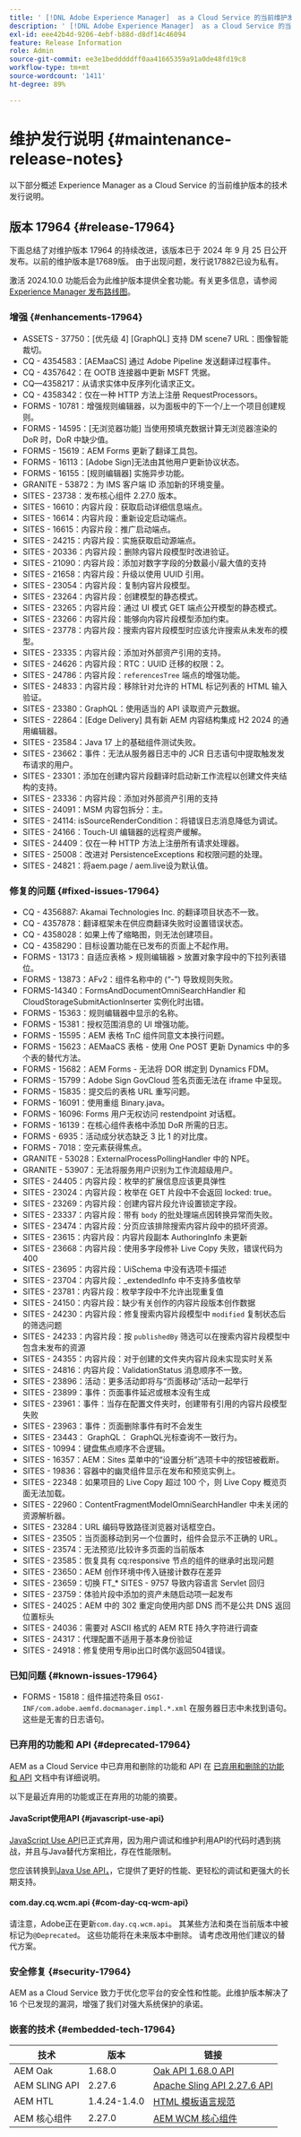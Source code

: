 ```yaml
---
title: ' [!DNL Adobe Experience Manager]  as a Cloud Service 的当前维护发行说明。'
description: ' [!DNL Adobe Experience Manager]  as a Cloud Service 的当前维护发行说明。'
exl-id: eee42b4d-9206-4ebf-b88d-d8df14c46094
feature: Release Information
role: Admin
source-git-commit: ee3e1bedddddff0aa41665359a91a0de48fd19c8
workflow-type: tm+mt
source-wordcount: '1411'
ht-degree: 89%

---
```



# 维护发行说明 {#maintenance-release-notes}

以下部分概述 Experience Manager as a Cloud Service 的当前维护版本的技术发行说明。

## 版本 17964 {#release-17964}

下面总结了对维护版本 17964 的持续改进，该版本已于 2024 年 9 月 25 日公开发布。以前的维护版本是17689版。 由于出现问题，发行说17882已设为私有。

激活 2024.10.0 功能后会为此维护版本提供全套功能。有关更多信息，请参阅[ Experience Manager 发布路线图](https://experienceleague.adobe.com/zh-hans/docs/experience-manager-release-information/aem-release-updates/update-releases-roadmap)。

### 增强 {#enhancements-17964}

* ASSETS - 37750：[优先级 4] [GraphQL] 支持 DM scene7 URL：图像智能裁切。
* CQ - 4354583：[AEMaaCS] 通过 Adobe Pipeline 发送翻译过程事件。
* CQ - 4357642：在 OOTB 连接器中更新 MSFT 凭据。
* CQ—4358217：从请求实体中反序列化请求正文。
* CQ - 4358342：仅在一种 HTTP 方法上注册 RequestProcessors。
* FORMS - 10781：增强规则编辑器，以为面板中的下一个/上一个项目创建规则。
* FORMS - 14595：[无浏览器功能] 当使用预填充数据计算无浏览器渲染的 DoR 时，DoR 中缺少值。
* FORMS - 15619：AEM Forms 更新了翻译工具包。
* FORMS - 16113：[Adobe Sign]无法由其他用户更新协议状态。
* FORMS - 16155：[规则编辑器] 实施异步功能。
* GRANITE - 53872：为 IMS 客户端 ID 添加新的环境变量。
* SITES - 23738：发布核心组件 2.27.0 版本。
* SITES - 16610：内容片段：获取启动详细信息端点。
* SITES - 16614：内容片段：重新设定启动端点。
* SITES - 16615：内容片段：推广启动端点。
* SITES - 24215：内容片段：实施获取启动源端点。
* SITES - 20336：内容片段：删除内容片段模型时改进验证。
* SITES - 21090：内容片段：添加对数字字段的分数最小/最大值的支持
* SITES - 21658：内容片段：升级以使用 UUID 引用。
* SITES - 23054：内容片段：复制内容片段模型。
* SITES - 23264：内容片段：创建模型的静态模式。
* SITES - 23265：内容片段：通过 UI 模式 GET 端点公开模型的静态模式。
* SITES - 23266：内容片段：能够向内容片段模型添加约束。
* SITES - 23778：内容片段：搜索内容片段模型时应该允许搜索从未发布的模型。
* SITES - 23335：内容片段：添加对外部资产引用的支持。
* SITES - 24626：内容片段：RTC：UUID 迁移的权限：2。
* SITES - 24786：内容片段：`referencesTree` 端点的增强功能。
* SITES - 24833：内容片段：移除针对允许的 HTML 标记列表的 HTML 输入验证。
* SITES - 23380：GraphQL：使用适当的 API 读取资产元数据。
* SITES - 22864：[Edge Delivery] 具有新 AEM 内容结构集成 H2 2024 的通用编辑器。
* SITES - 23584：Java 17 上的基础组件测试失败。
* SITES - 23662：事件：无法从服务器日志中的 JCR 日志语句中提取触发发布请求的用户。
* SITES - 23301：添加在创建内容片段翻译时启动新工作流程以创建文件夹结构的支持。
* SITES - 23336：内容片段：添加对外部资产引用的支持
* SITES - 24091：MSM 内容包拆分：主。
* SITES - 24114: isSourceRenderCondition：将错误日志消息降低为调试。
* SITES - 24166：Touch-UI 编辑器的远程资产缓解。
* SITES - 24409：仅在一种 HTTP 方法上注册所有请求处理器。
* SITES - 25008：改进对 PersistenceExceptions 和权限问题的处理。
* SITES - 24821：将aem.page / aem.live设为默认值。

### 修复的问题 {#fixed-issues-17964}

* CQ - 4356887: Akamai Technologies Inc. 的翻译项目状态不一致。
* CQ - 4357878：翻译框架未在供应商翻译失败时设置错误状态。
* CQ - 4358028：如果上传了缩略图，则无法创建项目。
* CQ - 4358290：目标设置功能在已发布的页面上不起作用。
* FORMS - 13173：自适应表格 > 规则编辑器 > 放置对象字段中的下拉列表错位。
* FORMS - 13873：AFv2：组件名称中的 (“-”) 导致规则失败。
* FORMS-14340：FormsAndDocumentOmniSearchHandler 和 CloudStorageSubmitActionInserter 实例化时出错。
* FORMS - 15363：规则编辑器中显示的名称。
* FORMS - 15381：授权范围消息的 UI 增强功能。
* FORMS - 15595：AEM 表格 TnC 组件同意文本换行问题。
* FORMS - 15623：AEMaaCS 表格 - 使用 One POST 更新 Dynamics 中的多个表的替代方法。
* FORMS - 15682：AEM Forms - 无法将 DOR 绑定到 Dynamics FDM。
* FORMS - 15799：Adobe Sign GovCloud 签名页面无法在 iframe 中呈现。
* FORMS - 15835：提交后的表格 URL 重写问题。
* FORMS - 16091：使用重组 Binary.java。
* FORMS - 16096: Forms 用户无权访问 restendpoint 对话框。
* FORMS - 16139：在核心组件表格中添加 DoR 所需的日志。
* FORMS - 6935：活动成分状态缺乏 3 比 1 的对比度。
* FORMS - 7018：空元素获得焦点。
* GRANITE - 53028：ExternalProcessPollingHandler 中的 NPE。
* GRANITE - 53907：无法将服务用户识别为工作流超级用户。
* SITES - 24405：内容片段：枚举的扩展信息应该更具弹性
* SITES - 23024：内容片段：枚举在 GET 片段中不会返回 locked: true。
* SITES - 23269：内容片段：创建内容片段允许设置锁定字段。
* SITES - 23337：内容片段：带有 `body` 的批处理端点因转换异常而失败。
* SITES - 23474：内容片段：分页应该排除搜索内容片段中的损坏资源。
* SITES - 23615：内容片段：内容片段副本 AuthoringInfo 未更新
* SITES - 23668：内容片段：使用多字段修补 Live Copy 失败，错误代码为 400
* SITES - 23695：内容片段：UiSchema 中没有选项卡描述
* SITES - 23704：内容片段：_extendedInfo 中不支持多值枚举
* SITES - 23781：内容片段：枚举字段中不允许出现重复值
* SITES - 24150：内容片段：缺少有关创作的内容片段版本创作数据
* SITES - 24230：内容片段：修复搜索内容片段模型中 `modified` 复制状态后的筛选问题
* SITES - 24233：内容片段：按 `publishedBy` 筛选可以在搜索内容片段模型中包含未发布的资源
* SITES - 24355：内容片段：对于创建的文件夹内容片段未实现实时关系
* SITES - 24816：内容片段：ValidationStatus 消息顺序不一致。
* SITES - 23896：活动：更多活动即将与“页面移动”活动一起举行
* SITES - 23899：事件：页面事件延迟或根本没有生成
* SITES - 23961：事件：当存在配置文件夹时，创建带有引用的内容片段模型失败
* SITES - 23963：事件：页面删除事件有时不会发生
* SITES - 23443： GraphQL： GraphQL光标查询不一致行为。
* SITES - 10994：键盘焦点顺序不合逻辑。
* SITES - 16357：AEM：Sites 菜单中的“设置分析”选项卡中的按钮被截断。
* SITES - 19836：容器中的幽灵组件显示在发布和预览实例上。
* SITES - 22348：如果项目的 Live Copy 超过 100 个，则 Live Copy 概览页面无法加载。
* SITES - 22960：ContentFragmentModelOmniSearchHandler 中未关闭的资源解析器。
* SITES - 23284：URL 编码导致路径浏览器对话框空白。
* SITES - 23505：当页面移动到另一个位置时，组件会显示不正确的 URL。
* SITES - 23574：无法预览/比较许多页面的当前版本
* SITES - 23585：恢复具有 cq:responsive 节点的组件的继承时出现问题
* SITES - 23650：AEM 创作环境中传入链接计数存在差异
* SITES - 23659：切换 FT_* SITES - 9757 导致内容语言 Servlet 回归
* SITES - 23759：体验片段中添加的资产未随启动项一起发布
* SITES - 24025：AEM 中的 302 重定向使用内部 DNS 而不是公共 DNS 返回位置标头
* SITES - 24036：需要对 ASCII 格式的 AEM RTE 持久字符进行调查
* SITES - 24317：代理配置不适用于基本身份验证
* SITES - 24918：修复使用专用ip出口时偶尔返回504错误。

### 已知问题 {#known-issues-17964}

* FORMS - 15818：组件描述符条目 `OSGI-INF/com.adobe.aemfd.docmanager.impl.*.xml` 在服务器日志中未找到语句。这些是无害的日志语句。

### 已弃用的功能和 API {#deprecated-17964}

AEM as a Cloud Service 中已弃用和删除的功能和 API 在 [已弃用和删除的功能和 API](/help/release-notes/deprecated-removed-features.md) 文档中有详细说明。

以下是最近弃用的功能或正在弃用的功能的摘要。

#### JavaScript使用API {#javascript-use-api}

[JavaScript Use API](https://github.com/adobe/htl-spec/blob/master/SPECIFICATION.md#42-javascript-use-api)已正式弃用，因为用户调试和维护利用API的代码时遇到挑战，并且与Java替代方案相比，存在性能限制。

您应该转换到[Java Use API，](https://experienceleague.adobe.com/en/docs/experience-manager-htl/content/java-use-api)，它提供了更好的性能、更轻松的调试和更强大的长期支持。

#### com.day.cq.wcm.api {#com-day-cq-wcm-api}

请注意，Adobe正在更新`com.day.cq.wcm.api`。 其某些方法和类在当前版本中被标记为`@Deprecated`。 这些功能将在未来版本中删除。 请考虑改用他们建议的替代方案。

### 安全修复 {#security-17964}

AEM as a Cloud Service 致力于优化您平台的安全性和性能。此维护版本解决了 16 个已发现的漏洞，增强了我们对强大系统保护的承诺。

### 嵌套的技术 {#embedded-tech-17964}

| 技术 | 版本 | 链接 |
|---|---|---|
| AEM Oak | 1.68.0 | [Oak API 1.68.0 API](https://www.javadoc.io/doc/org.apache.jackrabbit/oak-api/1.68.0/index.html) |
| AEM SLING API | 2.27.6 | [Apache Sling API 2.27.6 API](https://www.javadoc.io/doc/org.apache.sling/org.apache.sling.api/latest/index.html) |
| AEM HTL | 1.4.24-1.4.0 | [HTML 模板语言规范](https://github.com/adobe/htl-spec) |
| AEM 核心组件 | 2.27.0 | [AEM WCM 核心组件](https://github.com/adobe/aem-core-wcm-components) |

